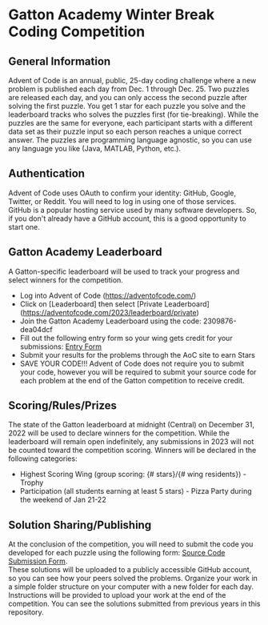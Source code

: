 # Gatton Academy Winter Break Coding Competition

## General Information

Advent of Code is an annual, public, 25-day coding challenge where a new problem is published each day from Dec. 1 through Dec. 25.  Two puzzles are released each day, and you can only access the second puzzle after solving the first puzzle.  You get 1 star for each puzzle you solve and the leaderboard tracks who solves the puzzles first (for tie-breaking).  While the puzzles are the same for everyone, each participant starts with a different data set as their puzzle input so each person reaches a unique correct answer.  The puzzles are programming language agnostic, so you can use any language you like (Java, MATLAB, Python, etc.).

## Authentication

Advent of Code uses OAuth to confirm your identity: GitHub, Google, Twitter, or Reddit.  You will need to log in using one of those services.  GitHub is a popular hosting service used by many software developers.  So, if you don't already have a GitHub account, this is a good opportunity to start one.

## Gatton Academy Leaderboard

A Gatton-specific leaderboard will be used to track your progress and select winners for the competition. 

* Log into Advent of Code (https://adventofcode.com/)
* Click on [Leaderboard] then select [Private Leaderboard] (https://adventofcode.com/2023/leaderboard/private)
* Join the Gatton Academy Leaderboard using the code:  2309876-dea04dcf
* Fill out the following entry form so your wing gets credit for your submissions: [Entry Form](https://docs.google.com/forms/d/e/1FAIpQLSeKIdDojTGqca3GCyVP9d74TH23Ecx4EEzcaXE-psQQDkltAw/viewform?usp=sf_link)
* Submit your results for the problems through the AoC site to earn Stars
* SAVE YOUR CODE!!!  Advent of Code does not require you to submit your code, however you will be required to submit your source code for each problem at the end of the Gatton competition to receive credit. 

## Scoring/Rules/Prizes

The state of the Gatton leaderboard at midnight (Central) on December 31, 2022 will be used to declare winners for the competition.  While the leaderboard will remain open indefinitely, any submissions in 2023 will not be counted toward the competition scoring. Winners will be declared in the following categories:

* Highest Scoring Wing (group scoring: {# stars}/{# wing residents}) - Trophy
* Participation (all students earning at least 5 stars) - Pizza Party during the weekend of Jan 21-22

## Solution Sharing/Publishing

At the conclusion of the competition, you will need to submit the code you developed for each puzzle using the following form: [Source Code Submission Form](https://docs.google.com/forms/d/e/1FAIpQLSeKIdDojTGqca3GCyVP9d74TH23Ecx4EEzcaXE-psQQDkltAw/viewform?usp=sf_link).  
These solutions will be uploaded to a publicly accessible GitHub account, so you can see how your peers solved the problems.  Organize your work in a simple folder structure on your computer with a new folder for each day.  Instructions will be provided to upload your work at the end of the competition.
You can see the solutions submitted from previous years in this repository.
